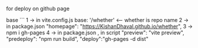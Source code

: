 for deploy on github page

base ```
    1 -> in vite.config.js
        base: '/whether' <-- whether is repo name 
    2 -> in package.json
          "homepage": "https://KishanDhaval.github.io/whether",
    3 -> npm i gh-pages
    4 -> in package.json , in script
        "preview": "vite preview",
        "predeploy": "npm run build",
        "deploy":"gh-pages -d dist"
```
